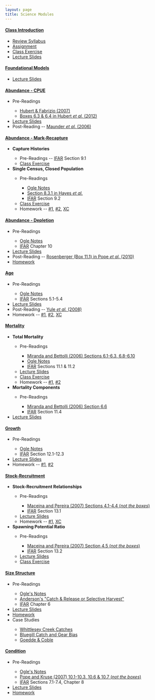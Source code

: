 ```yaml
---
layout: page
title: Science Modules
---
```


<div class="panel-group" id="accordion1">

<!-- #### CLASS INTRODUCTION #### -->
<div class="panel panel-default">
  <div class="panel-heading">
    <h4 class="panel-title">
      <a data-toggle="collapse" data-parent="#accordion1" href="#cClassIntro">Class Introduction</a>
    </h4>
  </div>
  <div id="cClassIntro" class="panel-collapse collapse">
    <div class="panel-body">
      <ul>
        <li><a href="../resources/Syllabus-Current.html">Review Syllabus</a></li>
        <li><a href="ClassIntro/CE1.html">Assignment</a></li>
        <li><a href="ClassIntro/CE2.html">Class Exercise</a></li>
        <li><a href="ClassIntro/PPT_Stock.pptx">Lecture Slides</a></li>
      </ul>
    </div>
  </div>
</div>

<!-- #### FOUNDATIONAL MODELS #### -->
<div class="panel panel-default">
  <div class="panel-heading">
    <h4 class="panel-title">
      <a data-toggle="collapse" data-parent="#accordion1" href="#cFoundationalModels">Foundational Models</a>
    </h4>
  </div>
  <div id="cFoundationalModels" class="panel-collapse collapse">
    <div class="panel-body">
      <ul>
        <li><a href="ClassIntro/PPT_Models.pptx">Lecture Slides</a></li>
      </ul>
    </div>
  </div>
</div>

<!-- #### ABUNDANCE CPUE #### -->
<div class="panel panel-default">
  <div class="panel-heading">
    <h4 class="panel-title">
      <a data-toggle="collapse" data-parent="#accordion1" href="#cCPUE">Abundance - CPUE</a>
    </h4>
  </div>
  <div id="cCPUE" class="panel-collapse collapse">
    <div class="panel-body">
      <ul>
        <li>Pre-Readings</li>
        <ul>
          <li><a href="Abundance/CPE/HubertFabrizio-2007.pdf">Hubert & Fabrizio (2007)</a></li>
          <li><a href="http://digitalcommons.unl.edu/cgi/viewcontent.cgi?article=1110&context=ncfwrustaff">Boxes 6.3 & 6.4 in Hubert <i>et al.</i> (2012)</a></li>
        </ul>
        <li><a href="Abundance/CPE/PPT.pptx">Lecture Slides</a></li>
        <li>Post-Reading -- <a href="http://icesjms.oxfordjournals.org/content/63/8/1373.full.pdf">Maunder <i>et al.</i> (2006)</a></li>
      </ul>
    </div>
  </div>
</div>  
    
    

<!-- #### ABUNDANCE MARK-RECAP #### -->
<div class="panel panel-default">
  <div class="panel-heading">
    <h4 class="panel-title">
      <a data-toggle="collapse" data-parent="#accordion1" href="#cMarkRecap">Abundance - Mark-Recapture</a>
    </h4>
  </div>
  <div id="cMarkRecap" class="panel-collapse collapse">
    <div class="panel-body">
      <ul class="list-unstyled">
        <li><strong>Capture Histories</strong></li>
          <ul>
            <li>Pre-Readings -- <a href="http://derekogle.com/IFAR/">IFAR</a> Section 9.1</li>
            <li><a href="Abundance/MarkRecap/CE1.html">Class Exercise</a></li>
          </ul>
        <li><strong>Single Census, Closed Population</strong></li>
          <ul>
            <li>Pre-Readings</li>
              <ul>
                <li><a href="Abundance/MarkRecap/BKG.html">Ogle Notes</a></li>
                <li><a href="http://www4.ncsu.edu/~tkwak/Hayes_et_al_2007.pdf">Section 8.3.1 in Hayes <i>et al.</i></a></li>
                <li><a href="http://derekogle.com/IFAR/">IFAR</a> Section 9.2</li>
              </ul>
            <li><a href="Abundance/MarkRecap/CE2.html">Class Exercise</a></li>
            <li>Homework -- <a href="http://derekogle.com/IFAR/exercises/MarkRecap_URBrownTrout.html">#1</a>, <a href="http://derekogle.com/IFAR/exercises/MarkRecap_UNSPRainbowTrout.html">#2</a>, <a href="http://derekogle.com/IFAR/exercises/MarkRecap_WIYOYWalleye.html">XC</a></li>
          </ul>
      </ul>
    </div>
  </div>
</div>  
    

<!-- #### ABUNDANCE DEPLETION #### -->
<div class="panel panel-default">
  <div class="panel-heading">
    <h4 class="panel-title">
      <a data-toggle="collapse" data-parent="#accordion1" href="#cDepletion">Abundance - Depletion</a>
    </h4>
  </div>
  <div id="cDepletion" class="panel-collapse collapse">
    <div class="panel-body">
      <ul>
        <li>Pre-Readings</li>
          <ul>
            <li><a href="Abundance/Depletion/BKG.html">Ogle Notes</a></li>
            <li><a href="http://derekogle.com/IFAR/">IFAR</a> Chapter 10</li>
          </ul>
        <li><a href="Abundance/Depletion/PPT.pptx">Lecture Slides</a></li>
        <li>Post-Reading -- <a href="http://www.fs.fed.us/rm/pubs_other/rmrs_2010_pope_k001.pdf">Rosenberger (Box 11.1) in Pope <i>et al.</i> (2010)</a></li>
        <li><a href="http://derekogle.com/IFAR/exercises/Depletion_LKLargemouth.html">Homework</a></li>
      </ul>
    </div>
  </div>
</div>


<!-- #### AGE #### -->
<div class="panel panel-default">
  <div class="panel-heading">
    <h4 class="panel-title">
      <a data-toggle="collapse" data-parent="#accordion1" href="#cAge">Age</a>
    </h4>
  </div>
  <div id="cAge" class="panel-collapse collapse">
    <div class="panel-body">
      <ul>
        <li>Pre-Readings</li>
          <ul>
            <li><a href="Age/BKG.html">Ogle Notes</a></li>
            <li><a href="http://derekogle.com/IFAR/">IFAR</a> Sections 5.1-5.4</li>
          </ul>
        <li><a href="Age/PPT.pptx">Lecture Slides</a></li>
        <li>Post-Reading -- <a href="http://qfc.fw.msu.edu/Publications/Publication%20List/2008/How%20Systematic%20Age%20Underestimation%20can%20Impede%20Understanding_Yule.pdf">Yule <i>et al.</i> (2008)</a></li>
        <li>Homework -- <a href="http://derekogle.com/IFAR/exercises/LORockBass_ALK_A.html">#1</a>, <a href="http://derekogle.com/IFAR/exercises/LORockBass_ALK_B.html">#2</a>, <a href="http://derekogle.com/IFAR/exercises/LORockBass_ALK_C.html">XC</a></li>
      </ul>
    </div>
  </div>
</div>

<!-- #### MORTALITY #### -->
<div class="panel panel-default">
  <div class="panel-heading">
    <h4 class="panel-title">
      <a data-toggle="collapse" data-parent="#accordion1" href="#cMortality">Mortality</a>
    </h4>
  </div>
  <div id="cMortality" class="panel-collapse collapse">
    <div class="panel-body">
      <ul class="list-unstyled">
        <li><b>Total Mortality</b></li>
          <ul>
            <li>Pre-Readings</li>
            <ul>
              <li><a href="http://s3.amazonaws.com/file-storage.INDIVIDUAL-ACTIVITIES-CooperativeResearchUnits.digitalmeasures.usgs.edu/pbettoli/intellcont/chapter6-1.pdf">Miranda and Bettolli (2006) Sections 6.1-6.3, 6.8-6.10</a></li>
              <li><a href="Mortality/BKG.html">Ogle Notes</a></li>
              <li><a href="http://derekogle.com/IFAR/">IFAR</a> Sections 11.1 & 11.2</li>
            </ul>
            <li><a href="Mortality/PPT_Total.pptx">Lecture Slides</a></li>
            <li><a href="Mortality/CE1.html">Class Exercise</a></li>
            <li>Homework -- <a href="http://derekogle.com/IFAR/exercises/Mortality_LSKBLakeTrout.html">#1</a>, <a href="http://derekogle.com/IFAR/exercises/Mortality_LSSRLakeTrout.html">#2</a></li>
          </ul>
        <li><b>Mortality Components</b></li>
          <ul>
            <li>Pre-Readings</li>
            <ul>
              <li><a href="http://s3.amazonaws.com/file-storage.INDIVIDUAL-ACTIVITIES-CooperativeResearchUnits.digitalmeasures.usgs.edu/pbettoli/intellcont/chapter6-1.pdf">Miranda and Bettolli (2006) Section 6.6</a></li>
              <li><a href="http://derekogle.com/IFAR/">IFAR</a> Section 11.4</li>
            </ul>
          </ul>
            <li><a href="Age/PPT_Components.pptx">Lecture Slides</a></li>
          </ul>
      </ul>
    </div>
  </div>
</div>

<!-- #### GROWTH #### -->
<div class="panel panel-default">
  <div class="panel-heading">
    <h4 class="panel-title">
      <a data-toggle="collapse" data-parent="#accordion1" href="#cGrowth">Growth</a>
    </h4>
  </div>
  <div id="cGrowth" class="panel-collapse collapse">
    <div class="panel-body">
      <ul>
        <li>Pre-Readings</li>
          <ul>
            <li><a href="Growth/BKG.html">Ogle Notes</a></li>
            <li><a href="http://derekogle.com/IFAR/">IFAR</a> Section 12.1-12.3</li>
          </ul>
        <li><a href="Growth/PPT.pptx">Lecture Slides</a></li>
        <li>Homework -- <a href="http://derekogle.com/IFAR/exercises/AKSlimySculpins_Growth_A.html">#1</a>, <a href="http://derekogle.com/IFAR/exercises/AKSlimySculpins_Growth_B.html">#2</a></li>
      </ul>
    </div>
  </div>
</div>

<!-- #### RECRUITMENT #### -->
<div class="panel panel-default">
  <div class="panel-heading">
    <h4 class="panel-title">
      <a data-toggle="collapse" data-parent="#accordion1" href="#cRecruitment">Stock-Recruitment</a>
    </h4>
  </div>
  <div id="cRecruitment" class="panel-collapse collapse">
    <div class="panel-body">
      <ul>
        <li><b>Stock-Recruitment Relationships</b></li>
          <ul>
            <li>Pre-Readings</li>
              <ul>
                <li><a href="Recruitment/Maceina-Pereira-2007.pdf">Maceina and Pereira (2007) Sections 4.1-4.4 (<i>not the boxes</i>)</a></li>
                <li><a href="http://derekogle.com/IFAR/">IFAR</a> Section 13.1</li>
              </ul>
            <li><a href="Recruitment/PPT-SR.pptx">Lecture Slides</a></li>
            <li>Homework -- <a href="http://derekogle.com/IFAR/exercises/Recruitment_ELWalleye_A.html">#1</a>, <a href="http://derekogle.com/IFAR/exercises/Recruitment_ELWalleye_B.html">XC</a></li>
          </ul>
        <li><b>Spawning Potential Ratio</b></li>
          <ul>
            <li>Pre-Readings</li>
              <ul>
                <li><a href="Recruitment/Maceina-Pereira-2007.pdf">Maceina and Pereira (2007) Section 4.5 (<i>not the boxes</i>)</a></li>
                <li><a href="http://derekogle.com/IFAR/">IFAR</a> Section 13.2</li>
              </ul>
            <li><a href="Recruitment/PPT-SPR.pptx">Lecture Slides</a></li>
            <li><a href="Recruitment/Cases/SPR.html">Class Exercise</a></li>
          </ul>
      </ul>
    </div>
  </div>
</div>

<!-- #### SIZE STRUCTURE #### -->
<div class="panel panel-default">
  <div class="panel-heading">
    <h4 class="panel-title">
      <a data-toggle="collapse" data-parent="#accordion1" href="#cSizeStrux">Size Structure</a>
    </h4>
  </div>
  <div id="cSizeStrux" class="panel-collapse collapse">
    <div class="panel-body">
      <ul>
        <li>Pre-Readings</li>
          <ul>
            <li><a href="SizeStructure/BKG.html">Ogle's Notes</a></li>
            <li><a href="http://www.bassresource.com/fish_biology/catch_release.html">Anderson's "Catch & Release or Selective Harvest"</a></li>
            <li><a href="http://derekogle.com/IFAR/">IFAR</a> Chapter 6</li>
          </ul>
        <li><a href="SizeStructure/PPT.pptx">Lecture Slides</a></li>
        <li><a href="http://derekogle.com/IFAR/exercises/SizeStrux_SaginawYP.html">Homework</a></li>
        <li>Case Studies</li>
        <ul>
          <li><a href="SizeStructure/Cases/Whittlesey.html">Whittlesey Creek Catches</a></li>
          <li><a href="SizeStructure/Cases/LakeLouiseBG.html">Bluegill Catch and Gear Bias</a></li>
          <li><a href="SizeStructure/Cases/GoeddeCoble.html">Goedde & Coble</a></li>
        </ul>
      </ul>
    </div>
  </div>
</div>

<!-- #### CONDITION #### -->
<div class="panel panel-default">
  <div class="panel-heading">
    <h4 class="panel-title">
      <a data-toggle="collapse" data-parent="#accordion1" href="#cCondition">Condition</a>
    </h4>
  </div>
  <div id="cCondition" class="panel-collapse collapse">
    <div class="panel-body">
      <ul>
        <li>Pre-Readings</li>
          <ul>
            <li><a href="Condition/BKG.html">Ogle's Notes</a></li>
            <li><a href="http://snr.unl.edu/necoopunit/downloads/Publications/Kevin%20Pope%20publ/chapter10.pdf">Pope and Kruse (2007) 10.1-10.3, 10.6 & 10.7 (<i>not the boxes</i>)</a></li>
            <li><a href="http://derekogle.com/IFAR/">IFAR</a> Sections 7.1-7.4, Chapter 8</li>
          </ul>
        <li><a href="Condition/PPT.pptx">Lecture Slides</a></li>
        <li><a href="http://derekogle.com/IFAR/exercises/Inch_ConditionBluegill.html">Homework</a></li>
      </ul>
    </div>
  </div>
</div>
</div>
